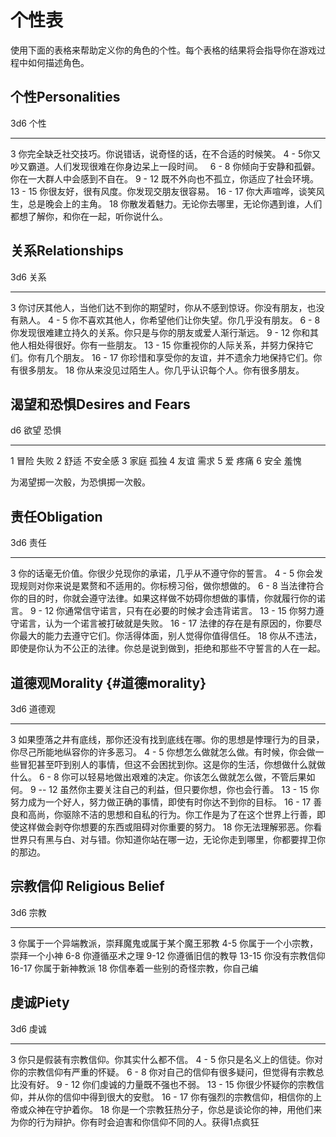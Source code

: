 # 个性表

使用下面的表格来帮助定义你的角色的个性。每个表格的结果将会指导你在游戏过程中如何描述角色。

## 个性Personalities

  3d6                                                     个性
  ------------------------------------------------------- ------------------------------------------------------------------------------------
  3                                                       你完全缺乏社交技巧。你说错话，说奇怪的话，在不合适的时候笑。
  4 - 5你又吵又霸道。人们发现很难在你身边呆上一段时间。    
  6 - 8                                                   你倾向于安静和孤僻。你在一大群人中会感到不自在。
  9 - 12                                                  既不外向也不孤立，你适应了社会环境。
  13 - 15                                                 你很友好，很有风度。你发现交朋友很容易。
  16 - 17                                                 你大声喧哗，谈笑风生，总是晚会上的主角。
  18                                                      你散发着魅力。无论你去哪里，无论你遇到谁，人们都想了解你，和你在一起，听你说什么。

## 关系Relationships

  3d6       关系
  --------- --------------------------------------------------------------------------------
  3         你讨厌其他人，当他们达不到你的期望时，你从不感到惊讶。你没有朋友，也没有熟人。
  4 - 5     你不喜欢其他人，你希望他们让你失望。你几乎没有朋友。
  6 - 8     你发现很难建立持久的关系。你只是与你的朋友或爱人渐行渐远。
  9 - 12    你和其他人相处得很好。你有一些朋友。
  13 - 15   你重视你的人际关系，并努力保持它们。你有几个朋友。
  16 - 17   你珍惜和享受你的友谊，并不遗余力地保持它们。你有很多朋友。
  18        你从来没见过陌生人。你几乎认识每个人。你有很多朋友。

## 渴望和恐惧Desires and Fears

  d6   欲望 恐惧
  ---- ---------------
  1    冒险 失败
  2    舒适 不安全感
  3    家庭 孤独
  4    友谊 需求
  5    爱 疼痛
  6    安全 羞愧

为渴望掷一次骰，为恐惧掷一次骰。

## 责任Obligation

  3d6       责任
  --------- ----------------------------------------------------------------------------------------
  3         你的话毫无价值。你很少兑现你的承诺，几乎从不遵守你的誓言。
  4 - 5     你会发现规则对你来说是累赘和不适用的。你标榜习俗，做你想做的。
  6 - 8     当法律符合你的目的时，你就会遵守法律。如果这样做不妨碍你想做的事情，你就履行你的诺言。
  9 - 12    你通常信守诺言，只有在必要的时候才会违背诺言。
  13 - 15   你努力遵守诺言，认为一个诺言被打破就是失败。
  16 - 17   法律的存在是有原因的，你要尽你最大的能力去遵守它们。你活得体面，别人觉得你值得信任。
  18        你从不违法，即使是你认为不公正的法律。你总是说到做到，拒绝和那些不守誓言的人在一起。

## 道德观Morality {#道德morality}

  3d6       道德观
  --------- ----------------------------------------------------------------------------------------------------------------------------
  3         如果堕落之井有底线，那你还没有找到底线在哪。你的思想是悖理行为的目录，你尽己所能地纵容你的许多恶习。
  4 - 5     你想怎么做就怎么做。有时候，你会做一些冒犯甚至吓到别人的事情，但这不会困扰到你。这是你的生活，你想做什么就做什么。
  6 - 8     你可以轻易地做出艰难的决定。你该怎么做就怎么做，不管后果如何。
  9 -- 12   虽然你主要关注自己的利益，但只要你想，你也会行善。
  13 - 15   你努力成为一个好人，努力做正确的事情，即使有时你达不到你的目标。
  16 - 17   善良和高尚，你驱除不洁的思想和自私的行为。你工作是为了在这个世界上行善，即使这样做会剥夺你想要的东西或阻碍对你重要的努力。
  18        你无法理解邪恶。你看世界只有黑与白、对与错。你知道你站在哪一边，无论你走到哪里，你都要捍卫你的那边。

## 宗教信仰 Religious Belief

  3d6     宗教
  ------- ------------------------------------------------
  3       你属于一个异端教派，崇拜魔鬼或属于某个魔王邪教
  4-5     你属于一个小宗教，崇拜一个小神
  6-8     你遵循巫术之理
  9-12    你遵循旧信的教导
  13-15   你没有宗教信仰
  16-17   你属于新神教派
  18      你信奉着一些别的奇怪宗教，你自己编

## 虔诚Piety

  3d6       虔诚
  --------- -----------------------------------------------------------------------------------------------------------
  3         你只是假装有宗教信仰。你其实什么都不信。
  4 - 5     你只是名义上的信徒。你对你的宗教信仰有严重的怀疑。
  6 - 8     你对自己的信仰有很多疑问，但觉得有宗教总比没有好。
  9 - 12    你们虔诚的力量既不强也不弱。
  13 - 15   你很少怀疑你的宗教信仰，并从你的信仰中得到很大的安慰。
  16 - 17   你有强烈的宗教信仰，相信你的上帝或众神在守护着你。
  18        你是一个宗教狂热分子，你总是谈论你的神，用他们来为你的行为辩护。你有时会迫害和你信仰不同的人。获得1点疯狂
